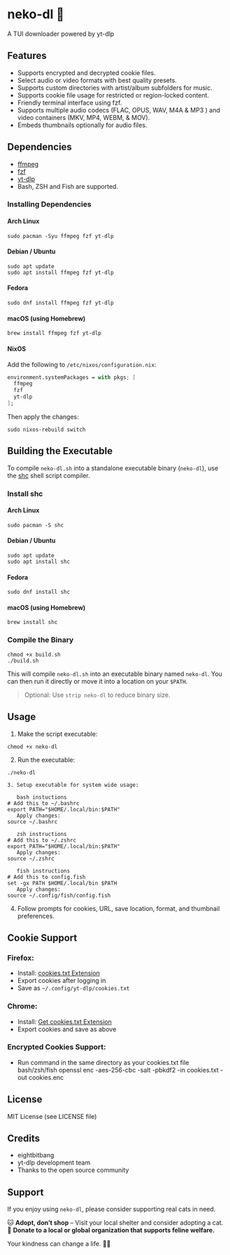 # neko-dl 🐾

A TUI downloader powered by yt-dlp

## Features

- Supports encrypted and decrypted cookie files.
- Select audio or video formats with best quality presets.
- Supports custom directories with artist/album subfolders for music.
- Supports cookie file usage for restricted or region-locked content.
- Friendly terminal interface using fzf.
- Supports multiple audio codecs (FLAC, OPUS, WAV, M4A & MP3 ) and video containers (MKV, MP4, WEBM, & MOV).
- Embeds thumbnails optionally for audio files.

## Dependencies

- [ffmpeg](https://ffmpeg.org/)
- [fzf](https://github.com/junegunn/fzf)
- [yt-dlp](https://github.com/yt-dlp/yt-dlp)
- Bash, ZSH and Fish are supported.

### Installing Dependencies

#### Arch Linux
```bash/zsh/fish
sudo pacman -Syu ffmpeg fzf yt-dlp
```

#### Debian / Ubuntu
```bash/zsh/fish
sudo apt update
sudo apt install ffmpeg fzf yt-dlp
```

#### Fedora
```bash/zsh/fish
sudo dnf install ffmpeg fzf yt-dlp
```

#### macOS (using Homebrew)
```bash/zsh/fish
brew install ffmpeg fzf yt-dlp
```

#### NixOS
Add the following to `/etc/nixos/configuration.nix`:
```nix
environment.systemPackages = with pkgs; [
  ffmpeg
  fzf
  yt-dlp
];
```
Then apply the changes:
```bash/zsh/fish
sudo nixos-rebuild switch
```

## Building the Executable

To compile `neko-dl.sh` into a standalone executable binary (`neko-dl`), use the [shc](https://github.com/neurobin/shc) shell script compiler.

### Install shc

#### Arch Linux
```bash/zsh/fish
sudo pacman -S shc
```

#### Debian / Ubuntu
```bash/zsh/fish
sudo apt update
sudo apt install shc
```

#### Fedora
```bash/zsh/fish
sudo dnf install shc
```

#### macOS (using Homebrew)
```bash/zsh/fish
brew install shc
```

### Compile the Binary

```bash/zsh/fish
chmod +x build.sh
./build.sh
```

This will compile `neko-dl.sh` into an executable binary named `neko-dl`. You can then run it directly or move it into a location on your `$PATH`.

> Optional: Use `strip neko-dl` to reduce binary size.


## Usage

1. Make the script executable:
```bash/zsh/fish
chmod +x neko-dl
```

2. Run the executable:
```bash/zsh/fish
./neko-dl

3. Setup executable for system wide usage:

   bash instuctions
# Add this to ~/.bashrc
export PATH="$HOME/.local/bin:$PATH"
   Apply changes:
source ~/.bashrc

   zsh instructions
# Add this to ~/.zshrc
export PATH="$HOME/.local/bin:$PATH"
   Apply changes:
source ~/.zshrc

   fish instructions
# Add this to config.fish
set -gx PATH $HOME/.local/bin $PATH
   Apply changes:
source ~/.config/fish/config.fish

```

4. Follow prompts for cookies, URL, save location, format, and thumbnail preferences.

## Cookie Support

### Firefox:
- Install: [cookies.txt Extension](https://addons.mozilla.org/en-US/firefox/addon/cookies-txt/)
- Export cookies after logging in
- Save as `~/.config/yt-dlp/cookies.txt`

### Chrome:
- Install: [Get cookies.txt Extension](https://chrome.google.com/webstore/detail/get-cookiestxt/kfcokbgbmbljjbfilkdfplklnibmbecp)
- Export cookies and save as above

### Encrypted Cookies Support:
- Run command in the same directory as your cookies.txt file
  bash/zsh/fish
openssl enc -aes-256-cbc -salt -pbkdf2 -in cookies.txt -out cookies.enc
  

## License

MIT License (see LICENSE file)

## Credits

- eightbitbang
- yt-dlp development team
- Thanks to the open source community


## Support

If you enjoy using `neko-dl`, please consider supporting real cats in need.

🐱 **Adopt, don’t shop** – Visit your local shelter and consider adopting a cat.  
🐾 **Donate to a local or global organization that supports feline welfare.**  

Your kindness can change a life. 🖤🐾

